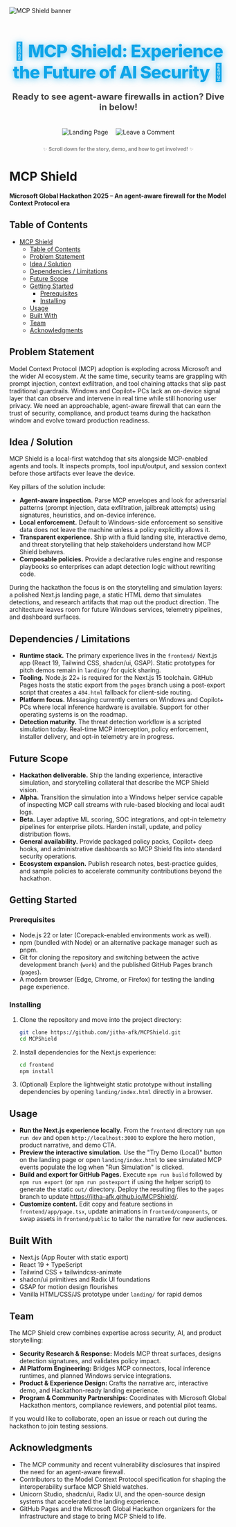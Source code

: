 
<!-- Banner image placeholder: add assets/mcp-shield-banner.gif before publishing -->
![MCP Shield banner](assets/mcp-shield-banner.gif)

<div align="center" style="margin-bottom: 2em;">
  
  <h1 align="center" style="font-size:2.5rem; font-weight:800; margin: 1.5em 0 0.5em 0; letter-spacing: -1px; color: #0ea5e9; text-shadow: 0 2px 16px #0ea5e9aa;">🚨 MCP Shield: Experience the Future of AI Security 🚨</h1>
  
  <p align="center" style="font-size:1.25rem; color:#444; margin-bottom:1.5em;">
    <strong>Ready to see agent-aware firewalls in action? Dive in below!</strong>
  </p>
  
  <a href="https://jitha-afk.github.io/MCPShield/" target="_blank" style="text-decoration:none;">
    <img src="https://img.shields.io/badge/🌐%20Explore%20Landing%20Page-0ea5e9?style=for-the-badge&logo=vercel&logoColor=white" alt="Landing Page" style="margin:0.5em;"/>
  </a>
  <a href="https://innovationstudio.microsoft.com/hackathons/hackathon2025/project/95945" target="_blank" style="text-decoration:none;">
    <img src="https://img.shields.io/badge/💬%20Like%20the%20Idea%3F%20Leave%20a%20Comment-0ea5e9?style=for-the-badge&logo=microsoft&logoColor=white" alt="Leave a Comment" style="margin:0.5em;"/>
  </a>
  
  <br/>
  <br/>
  <sub style="color:#888;">✨ <b>Scroll down for the story, demo, and how to get involved!</b> ✨</sub>
</div>


# MCP Shield

**Microsoft Global Hackathon 2025 – An agent-aware firewall for the Model Context Protocol era**

## Table of Contents
- [MCP Shield](#mcp-shield)
  - [Table of Contents](#table-of-contents)
  - [Problem Statement](#problem-statement)
  - [Idea / Solution](#idea--solution)
  - [Dependencies / Limitations](#dependencies--limitations)
  - [Future Scope](#future-scope)
  - [Getting Started](#getting-started)
    - [Prerequisites](#prerequisites)
    - [Installing](#installing)
  - [Usage](#usage)
  - [Built With](#built-with)
  - [Team](#team)
  - [Acknowledgments](#acknowledgments)

## Problem Statement

Model Context Protocol (MCP) adoption is exploding across Microsoft and the wider AI ecosystem. At the same time, security teams are grappling with prompt injection, context exfiltration, and tool chaining attacks that slip past traditional guardrails. Windows and Copilot+ PCs lack an on-device signal layer that can observe and intervene in real time while still honoring user privacy. We need an approachable, agent-aware firewall that can earn the trust of security, compliance, and product teams during the hackathon window and evolve toward production readiness.

## Idea / Solution

MCP Shield is a local-first watchdog that sits alongside MCP-enabled agents and tools. It inspects prompts, tool input/output, and session context before those artifacts ever leave the device.

Key pillars of the solution include:

- **Agent-aware inspection.** Parse MCP envelopes and look for adversarial patterns (prompt injection, data exfiltration, jailbreak attempts) using signatures, heuristics, and on-device inference.
- **Local enforcement.** Default to Windows-side enforcement so sensitive data does not leave the machine unless a policy explicitly allows it.
- **Transparent experience.** Ship with a fluid landing site, interactive demo, and threat storytelling that help stakeholders understand how MCP Shield behaves.
- **Composable policies.** Provide a declarative rules engine and response playbooks so enterprises can adapt detection logic without rewriting code.

During the hackathon the focus is on the storytelling and simulation layers: a polished Next.js landing page, a static HTML demo that simulates detections, and research artifacts that map out the product direction. The architecture leaves room for future Windows services, telemetry pipelines, and dashboard surfaces.

## Dependencies / Limitations

- **Runtime stack.** The primary experience lives in the `frontend/` Next.js app (React 19, Tailwind CSS, shadcn/ui, GSAP). Static prototypes for pitch demos remain in `landing/` for quick sharing.
- **Tooling.** Node.js 22+ is required for the Next.js 15 toolchain. GitHub Pages hosts the static export from the `pages` branch using a post-export script that creates a `404.html` fallback for client-side routing.
- **Platform focus.** Messaging currently centers on Windows and Copilot+ PCs where local inference hardware is available. Support for other operating systems is on the roadmap.
- **Detection maturity.** The threat detection workflow is a scripted simulation today. Real-time MCP interception, policy enforcement, installer delivery, and opt-in telemetry are in progress.

## Future Scope

- **Hackathon deliverable.** Ship the landing experience, interactive simulation, and storytelling collateral that describe the MCP Shield vision.
- **Alpha.** Transition the simulation into a Windows helper service capable of inspecting MCP call streams with rule-based blocking and local audit logs.
- **Beta.** Layer adaptive ML scoring, SOC integrations, and opt-in telemetry pipelines for enterprise pilots. Harden install, update, and policy distribution flows.
- **General availability.** Provide packaged policy packs, Copilot+ deep hooks, and administrative dashboards so MCP Shield fits into standard security operations.
- **Ecosystem expansion.** Publish research notes, best-practice guides, and sample policies to accelerate community contributions beyond the hackathon.

## Getting Started

### Prerequisites

- Node.js 22 or later (Corepack-enabled environments work as well).
- npm (bundled with Node) or an alternative package manager such as pnpm.
- Git for cloning the repository and switching between the active development branch (`work`) and the published GitHub Pages branch (`pages`).
- A modern browser (Edge, Chrome, or Firefox) for testing the landing page experience.

### Installing

1. Clone the repository and move into the project directory:
   ```bash
   git clone https://github.com/jitha-afk/MCPShield.git
   cd MCPShield
   ```
2. Install dependencies for the Next.js experience:
   ```bash
   cd frontend
   npm install
   ```
3. (Optional) Explore the lightweight static prototype without installing dependencies by opening `landing/index.html` directly in a browser.

## Usage

- **Run the Next.js experience locally.** From the `frontend` directory run `npm run dev` and open `http://localhost:3000` to explore the hero motion, product narrative, and demo CTA.
- **Preview the interactive simulation.** Use the "Try Demo (Local)" button on the landing page or open `landing/index.html` to see simulated MCP events populate the log when "Run Simulation" is clicked.
- **Build and export for GitHub Pages.** Execute `npm run build` followed by `npm run export` (or `npm run postexport` if using the helper script) to generate the static `out/` directory. Deploy the resulting files to the `pages` branch to update https://jitha-afk.github.io/MCPShield/.
- **Customize content.** Edit copy and feature sections in `frontend/app/page.tsx`, update animations in `frontend/components`, or swap assets in `frontend/public` to tailor the narrative for new audiences.

## Built With

- Next.js (App Router with static export)
- React 19 + TypeScript
- Tailwind CSS + tailwindcss-animate
- shadcn/ui primitives and Radix UI foundations
- GSAP for motion design flourishes
- Vanilla HTML/CSS/JS prototype under `landing/` for rapid demos

## Team

The MCP Shield crew combines expertise across security, AI, and product storytelling:

- **Security Research & Response:** Models MCP threat surfaces, designs detection signatures, and validates policy impact.
- **AI Platform Engineering:** Bridges MCP connectors, local inference runtimes, and planned Windows service integrations.
- **Product & Experience Design:** Crafts the narrative arc, interactive demo, and Hackathon-ready landing experience.
- **Program & Community Partnerships:** Coordinates with Microsoft Global Hackathon mentors, compliance reviewers, and potential pilot teams.

If you would like to collaborate, open an issue or reach out during the hackathon to join testing sessions.

## Acknowledgments

- The MCP community and recent vulnerability disclosures that inspired the need for an agent-aware firewall.
- Contributors to the Model Context Protocol specification for shaping the interoperability surface MCP Shield watches.
- Unicorn Studio, shadcn/ui, Radix UI, and the open-source design systems that accelerated the landing experience.
- GitHub Pages and the Microsoft Global Hackathon organizers for the infrastructure and stage to bring MCP Shield to life.

